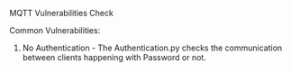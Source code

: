 MQTT Vulnerabilities Check

Common Vulnerabilities:

1. No Authentication - The Authentication.py checks the communication between clients happening with Password or not.
